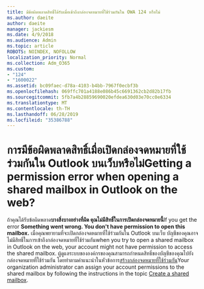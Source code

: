 ```yaml
---
title: มีข้อผิดพลาดสิทธิ์ได้รับเมื่อเข้าถึงกล่องจดหมายที่ใช้ร่วมกันใน OWA 124 หรือไม่
ms.author: daeite
author: daeite
manager: jackiesm
ms.date: 4/9/2018
ms.audience: Admin
ms.topic: article
ROBOTS: NOINDEX, NOFOLLOW
localization_priority: Normal
ms.collection: Adm_O365
ms.custom:
- "124"
- "1600022"
ms.assetid: bc09faec-d78a-4103-b4bb-7967f0ecbf3b
ms.openlocfilehash: 069ffc701a4188e086b45c6691362cb2d82b17fb
ms.sourcegitcommit: 5fb7a4b28859690020efdea630d03e70cc0e6334
ms.translationtype: MT
ms.contentlocale: th-TH
ms.lasthandoff: 06/28/2019
ms.locfileid: "35386788"
---
```

# <a name="getting-a-permission-error-when-opening-a-shared-mailbox-in-outlook-on-the-web"></a><span data-ttu-id="e3076-102">การมีข้อผิดพลาดสิทธิ์เมื่อเปิดกล่องจดหมายที่ใช้ร่วมกันใน Outlook บนเว็บหรือไม่</span><span class="sxs-lookup"><span data-stu-id="e3076-102">Getting a permission error when opening a shared mailbox in Outlook on the web?</span></span>

<span data-ttu-id="e3076-103">ถ้าคุณได้รับข้อผิดพลาด**บางสิ่งบางอย่างที่ผิด คุณไม่มีสิทธิ์ในการเปิดกล่องจดหมายนี้**</span><span class="sxs-lookup"><span data-stu-id="e3076-103">If you get the error **Something went wrong. You don't have permission to open this mailbox.**</span></span> <span data-ttu-id="e3076-104">เมื่อคุณพยายามที่จะเปิดกล่องจดหมายที่ใช้ร่วมกันใน Outlook บนเว็บ บัญชีของคุณอาจไม่มีสิทธิ์ในการเข้าถึงกล่องจดหมายที่ใช้ร่วมกัน</span><span class="sxs-lookup"><span data-stu-id="e3076-104">when you try to open a shared mailbox in Outlook on the web, your account might not have permission to access the shared mailbox.</span></span> <span data-ttu-id="e3076-105">ผู้ดูแลระบบขององค์กรของคุณสามารถกำหนดสิทธิ์ของบัญชีของคุณไปยังกล่องจดหมายที่ใช้ร่วมกัน โดยทำตามคำแนะนำในหัวข้อการ[สร้างกล่องจดหมายที่ใช้ร่วมกัน](https://support.office.com/article/871a246d-3acd-4bba-948e-5de8be0544c9)</span><span class="sxs-lookup"><span data-stu-id="e3076-105">Your organization administrator can assign your account permissions to the shared mailbox by following the instructions in the topic [Create a shared mailbox](https://support.office.com/article/871a246d-3acd-4bba-948e-5de8be0544c9).</span></span>
  